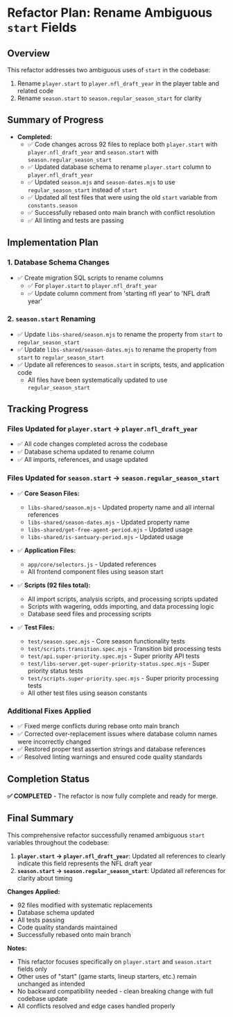 # Refactor Plan: Rename Ambiguous `start` Fields

## Overview

This refactor addresses two ambiguous uses of `start` in the codebase:

1. Rename `player.start` to `player.nfl_draft_year` in the player table and related code
2. Rename `season.start` to `season.regular_season_start` for clarity

## Summary of Progress

- **Completed:**
  - ✅ Code changes across 92 files to replace both `player.start` with `player.nfl_draft_year` and `season.start` with `season.regular_season_start`
  - ✅ Updated database schema to rename `player.start` column to `player.nfl_draft_year`
  - ✅ Updated `season.mjs` and `season-dates.mjs` to use `regular_season_start` instead of `start`
  - ✅ Updated all test files that were using the old `start` variable from `constants.season`
  - ✅ Successfully rebased onto main branch with conflict resolution
  - ✅ All linting and tests are passing

## Implementation Plan

### 1. Database Schema Changes

- ✅ Create migration SQL scripts to rename columns
  - ✅ For `player.start` to `player.nfl_draft_year`
  - ✅ Update column comment from 'starting nfl year' to 'NFL draft year'

### 2. `season.start` Renaming

- ✅ Update `libs-shared/season.mjs` to rename the property from `start` to `regular_season_start`
- ✅ Update `libs-shared/season-dates.mjs` to rename the property from `start` to `regular_season_start`
- ✅ Update all references to `season.start` in scripts, tests, and application code
  - All files have been systematically updated to use `regular_season_start`

## Tracking Progress

### Files Updated for `player.start` → `player.nfl_draft_year`

- ✅ All code changes completed across the codebase 
- ✅ Database schema updated to rename column
- ✅ All imports, references, and usage updated

### Files Updated for `season.start` → `season.regular_season_start`

- ✅ **Core Season Files:**
  - `libs-shared/season.mjs` - Updated property name and all internal references
  - `libs-shared/season-dates.mjs` - Updated property name
  - `libs-shared/get-free-agent-period.mjs` - Updated usage
  - `libs-shared/is-santuary-period.mjs` - Updated usage

- ✅ **Application Files:**
  - `app/core/selectors.js` - Updated references
  - All frontend component files using season start

- ✅ **Scripts (92 files total):**
  - All import scripts, analysis scripts, and processing scripts updated
  - Scripts with wagering, odds importing, and data processing logic
  - Database seed files and processing scripts

- ✅ **Test Files:**
  - `test/season.spec.mjs` - Core season functionality tests
  - `test/scripts.transition.spec.mjs` - Transition bid processing tests  
  - `test/api.super-priority.spec.mjs` - Super priority API tests
  - `test/libs-server.get-super-priority-status.spec.mjs` - Super priority status tests
  - `test/scripts.super-priority.spec.mjs` - Super priority processing tests
  - All other test files using season constants

### Additional Fixes Applied

- ✅ Fixed merge conflicts during rebase onto main branch
- ✅ Corrected over-replacement issues where database column names were incorrectly changed
- ✅ Restored proper test assertion strings and database references
- ✅ Resolved linting warnings and ensured code quality standards

## Completion Status

**✅ COMPLETED** - The refactor is now fully complete and ready for merge.

## Final Summary

This comprehensive refactor successfully renamed ambiguous `start` variables throughout the codebase:

1. **`player.start` → `player.nfl_draft_year`**: Updated all references to clearly indicate this field represents the NFL draft year
2. **`season.start` → `season.regular_season_start`**: Updated all references for clarity about timing

**Changes Applied:**
- 92 files modified with systematic replacements
- Database schema updated 
- All tests passing
- Code quality standards maintained
- Successfully rebased onto main branch

**Notes:**
- This refactor focuses specifically on `player.start` and `season.start` fields only
- Other uses of "start" (game starts, lineup starters, etc.) remain unchanged as intended
- No backward compatibility needed - clean breaking change with full codebase update
- All conflicts resolved and edge cases handled properly
